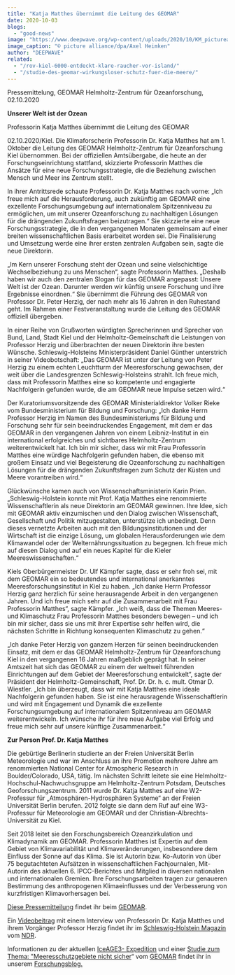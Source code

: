 ```yaml
---
title: "Katja Matthes übernimmt die Leitung des GEOMAR"
date: 2020-10-03
blogs: 
  - "good-news"
image: "https://www.deepwave.org/wp-content/uploads/2020/10/KM_picturealliance_dpa_AxelHeimken-scaled.jpg"
image_caption: "© picture alliance/dpa/Axel Heimken"
author: "DEEPWAVE"
related: 
  - "/rov-kiel-6000-entdeckt-klare-raucher-vor-island/"
  - "/studie-des-geomar-wirkungsloser-schutz-fuer-die-meere/"
---
```


Pressemittelung, GEOMAR Helmholtz-Zentrum für Ozeanforschung, 02.10.2020

**Unserer Welt ist der Ozean**

Professorin Katja Matthes übernimmt die Leitung des GEOMAR

02.10.2020/Kiel. Die Klimaforscherin Professorin Dr. Katja Matthes hat am 1. Oktober die Leitung des GEOMAR Helmholtz-Zentrum für Ozeanforschung Kiel übernommen. Bei der offiziellen Amtsübergabe, die heute an der Forschungseinrichtung stattfand, skizzierte Professorin Matthes die Ansätze für eine neue Forschungsstrategie, die die Beziehung zwischen Mensch und Meer ins Zentrum stellt.

In ihrer Antrittsrede schaute Professorin Dr. Katja Matthes nach vorne: „Ich freue mich auf die Herausforderung, auch zukünftig am GEOMAR eine exzellente Forschungsumgebung auf internationalem Spitzenniveau zu ermöglichen, um mit unserer Ozeanforschung zu nachhaltigen Lösungen für die drängenden Zukunftsfragen beizutragen.“ Sie skizzierte eine neue Forschungsstrategie, die in den vergangenen Monaten gemeinsam auf einer breiten wissenschaftlichen Basis erarbeitet worden sei. Die Finalisierung und Umsetzung werde eine ihrer ersten zentralen Aufgaben sein, sagte die neue Direktorin.

„Im Kern unserer Forschung steht der Ozean und seine vielschichtige Wechselbeziehung zu uns Menschen“, sagte Professorin Matthes. „Deshalb haben wir auch den zentralen Slogan für das GEOMAR angepasst: Unsere Welt ist der Ozean. Darunter werden wir künftig unsere Forschung und ihre Ergebnisse einordnen.“ Sie übernimmt die Führung des GEOMAR von Professor Dr. Peter Herzig, der nach mehr als 16 Jahren in den Ruhestand geht. Im Rahmen einer Festveranstaltung wurde die Leitung des GEOMAR offiziell übergeben.

In einer Reihe von Grußworten würdigten Sprecherinnen und Sprecher von Bund, Land, Stadt Kiel und der Helmholtz-Gemeinschaft die Leistungen von Professor Herzig und überbrachten der neuen Direktorin ihre besten Wünsche. Schleswig-Holsteins Ministerpräsident Daniel Günther unterstrich in seiner Videobotschaft: „Das GEOMAR ist unter der Leitung von Peter Herzig zu einem echten Leuchtturm der Meeresforschung gewachsen, der weit über die Landesgrenzen Schleswig-Holsteins strahlt. Ich freue mich, dass mit Professorin Matthes eine so kompetente und engagierte Nachfolgerin gefunden wurde, die am GEOMAR neue Impulse setzen wird.“

Der Kuratoriumsvorsitzende des GEOMAR Ministerialdirektor Volker Rieke vom Bundesministerium für Bildung und Forschung: „Ich danke Herrn Professor Herzig im Namen des Bundesministeriums für Bildung und Forschung sehr für sein beeindruckendes Engagement, mit dem er das GEOMAR in den vergangenen Jahren von einem Leibniz-Institut in ein international erfolgreiches und sichtbares Helmholtz-Zentrum weiterentwickelt hat. Ich bin mir sicher, dass wir mit Frau Professorin Matthes eine würdige Nachfolgerin gefunden haben, die ebenso mit großem Einsatz und viel Begeisterung die Ozeanforschung zu nachhaltigen Lösungen für die drängenden Zukunftsfragen zum Schutz der Küsten und Meere vorantreiben wird.“

Glückwünsche kamen auch von Wissenschaftsministerin Karin Prien. „Schleswig-Holstein konnte mit Prof. Katja Matthes eine renommierte Wissenschaftlerin als neue Direktorin am GEOMAR gewinnen. Ihre Idee, sich mit GEOMAR aktiv einzumischen und den Dialog zwischen Wissenschaft, Gesellschaft und Politik mitzugestalten, unterstütze ich unbedingt. Denn dieses vernetzte Arbeiten auch mit den Bildungsinstitutionen und der Wirtschaft ist die einzige Lösung, um globalen Herausforderungen wie dem Klimawandel oder der Welternährungssituation zu begegnen. Ich freue mich auf diesen Dialog und auf ein neues Kapitel für die Kieler Meereswissenschaften.“

Kiels Oberbürgermeister Dr. Ulf Kämpfer sagte, dass er sehr froh sei, mit dem GEOMAR ein so bedeutendes und international anerkanntes Meeresforschungsinstitut in Kiel zu haben. „Ich danke Herrn Professor Herzig ganz herzlich für seine herausragende Arbeit in den vergangenen Jahren. Und ich freue mich sehr auf die Zusammenarbeit mit Frau Professorin Matthes“, sagte Kämpfer. „Ich weiß, dass die Themen Meeres- und Klimaschutz Frau Professorin Matthes besonders bewegen – und ich bin mir sicher, dass sie uns mit ihrer Expertise sehr helfen wird, die nächsten Schritte in Richtung konsequenten Klimaschutz zu gehen.“

„Ich danke Peter Herzig von ganzem Herzen für seinen beeindruckenden Einsatz, mit dem er das GEOMAR Helmholtz-Zentrum für Ozeanforschung Kiel in den vergangenen 16 Jahren maßgeblich geprägt hat. In seiner Amtszeit hat sich das GEOMAR zu einem der weltweit führenden Einrichtungen auf dem Gebiet der Meeresforschung entwickelt“, sagte der Präsident der Helmholtz-Gemeinschaft, Prof. Dr. Dr. h. c. mult. Otmar D. Wiestler. „Ich bin überzeugt, dass wir mit Katja Matthes eine ideale Nachfolgerin gefunden haben. Sie ist eine herausragende Wissenschaftlerin und wird mit Engagement und Dynamik die exzellente Forschungsumgebung auf internationalem Spitzenniveau am GEOMAR weiterentwickeln. Ich wünsche ihr für ihre neue Aufgabe viel Erfolg und freue mich sehr auf unsere künftige Zusammenarbeit.“

**Zur Person Prof. Dr. Katja Matthes**

Die gebürtige Berlinerin studierte an der Freien Universität Berlin Meteorologie und war im Anschluss an ihre Promotion mehrere Jahre am renommierten National Center for Atmospheric Research in Boulder/Colorado, USA, tätig. Im nächsten Schritt leitete sie eine Helmholtz-Hochschul-Nachwuchsgruppe am Helmholtz-Zentrum Potsdam, Deutsches Geoforschungszentrum. 2011 wurde Dr. Katja Matthes auf eine W2-Professur für „Atmosphären-Hydrosphären Systeme“ an der Freien Universität Berlin berufen. 2012 folgte sie dann dem Ruf auf eine W3-Professur für Meteorologie am GEOMAR und der Christian-Albrechts-Universität zu Kiel.

Seit 2018 leitet sie den Forschungsbereich Ozeanzirkulation und Klimadynamik am GEOMAR. Professorin Matthes ist Expertin auf dem Gebiet von Klimavariabilität und Klimaveränderungen, insbesondere dem Einfluss der Sonne auf das Klima. Sie ist Autorin bzw. Ko-Autorin von über 75 begutachteten Aufsätzen in wissenschaftlichen Fachjournalen, Mit-Autorin des aktuellen 6. IPCC-Berichtes und Mitglied in diversen nationalen und internationalen Gremien. Ihre Forschungsarbeiten tragen zur genaueren Bestimmung des anthropogenen Klimaeinflusses und der Verbesserung von kurzfristigen Klimavorhersagen bei.

[Diese Pressemitteilung](https://www.geomar.de/news/article/unsere-welt-ist-der-ozean) findet ihr beim [GEOMAR](https://www.geomar.de/).

Ein [Videobeitrag](https://www.ndr.de/fernsehen/sendungen/schleswig-holstein_magazin/Matthes-loest-Herzig-ab-Wechsel-an-der-Spitze-vom-Geomar,shmag76530.html) mit einem Interview von Professorin Dr. Katja Matthes und ihrem Vorgänger Professor Herzig findet ihr im [Schleswig-Holstein Magazin](https://www.ndr.de/fernsehen/sendungen/schleswig-holstein_magazin/Schleswig-Holstein-Magazin,sendung1076534.html) vom [NDR](https://www.ndr.de/index.html).

Informationen zu der aktuellen [IceAGE3- Expedition](https://www.deepwave.org/rov-kiel-6000-entdeckt-klare-raucher-vor-island/) und einer [Studie zum Thema: "Meeresschutzgebiete nicht sicher](https://www.deepwave.org/studie-des-geomar-wirkungsloser-schutz-fuer-die-meere/)“ vom [GEOMAR](https://www.geomar.de/) findet ihr in unserem [Forschungsblog.](https://www.deepwave.org/blogs/forschung/)
